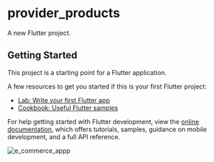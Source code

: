 # provider_products

A new Flutter project.

## Getting Started

This project is a starting point for a Flutter application.

A few resources to get you started if this is your first Flutter project:

- [Lab: Write your first Flutter app](https://docs.flutter.dev/get-started/codelab)
- [Cookbook: Useful Flutter samples](https://docs.flutter.dev/cookbook)

For help getting started with Flutter development, view the
[online documentation](https://docs.flutter.dev/), which offers tutorials,
samples, guidance on mobile development, and a full API reference.




![e_commerce_appp](https://github.com/meraamine/provider_e_commerce_appp/assets/63201349/8c4d19c7-0f37-4831-8046-1297ac57f996)
